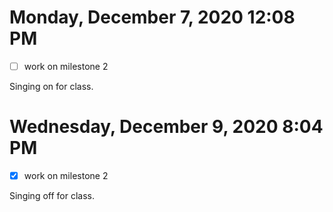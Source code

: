 # Monday, December  7, 2020 12:08 PM
- [ ] work on milestone 2

Singing on for class.

# Wednesday, December  9, 2020 8:04 PM
- [x] work on milestone 2

Singing off for class.